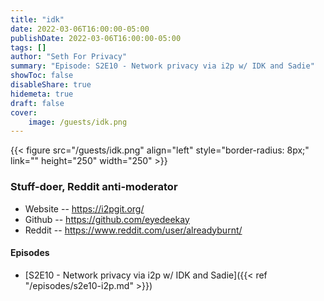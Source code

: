 ```yaml
---
title: "idk"
date: 2022-03-06T16:00:00-05:00
publishDate: 2022-03-06T16:00:00-05:00
tags: []
author: "Seth For Privacy"
summary: "Episode: S2E10 - Network privacy via i2p w/ IDK and Sadie"
showToc: false
disableShare: true
hidemeta: true
draft: false
cover:
    image: /guests/idk.png
---
```


{{< figure src="/guests/idk.png" align="left" style="border-radius: 8px;" link="" height="250" width="250" >}}

### Stuff-doer, Reddit anti-moderator

- Website -- https://i2pgit.org/
- Github -- https://github.com/eyedeekay
- Reddit -- https://www.reddit.com/user/alreadyburnt/

#### Episodes

- [S2E10 - Network privacy via i2p w/ IDK and Sadie]({{< ref "/episodes/s2e10-i2p.md" >}})
